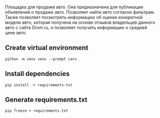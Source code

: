 Площадка для продажи авто. Она предназначена для публикации объявлений о продаже авто. Позволяет найти авто согласно фильтрам. Также позволяет посмотреть информацию об оценке конкретной модели авто, которая получена на основе отзывов владельцев данного авто с сайта Drom.ru, и позволяет получить информацию о средней цене авто.

## Create virtual environment

`
python -m venv venv --prompt cars
`

## Install dependencies

`
pip install -r requirements.txt
`

## Generate requirements.txt

`
pip freeze > requirements.txt
`
